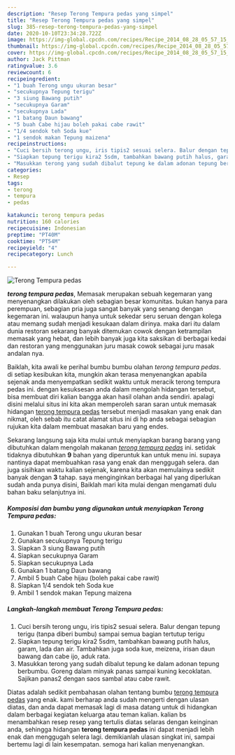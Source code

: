 ```yaml
---
description: "Resep Terong Tempura pedas yang simpel"
title: "Resep Terong Tempura pedas yang simpel"
slug: 385-resep-terong-tempura-pedas-yang-simpel
date: 2020-10-10T23:34:28.722Z
image: https://img-global.cpcdn.com/recipes/Recipe_2014_08_28_05_57_15_366_63349810b955fc47584e/751x532cq70/terong-tempura-pedas-foto-resep-utama.jpg
thumbnail: https://img-global.cpcdn.com/recipes/Recipe_2014_08_28_05_57_15_366_63349810b955fc47584e/751x532cq70/terong-tempura-pedas-foto-resep-utama.jpg
cover: https://img-global.cpcdn.com/recipes/Recipe_2014_08_28_05_57_15_366_63349810b955fc47584e/751x532cq70/terong-tempura-pedas-foto-resep-utama.jpg
author: Jack Pittman
ratingvalue: 3.6
reviewcount: 6
recipeingredient:
- "1 buah Terong ungu ukuran besar"
- "secukupnya Tepung terigu"
- "3 siung Bawang putih"
- "secukupnya Garam"
- "secukupnya Lada"
- "1 batang Daun bawang"
- "5 buah Cabe hijau boleh pakai cabe rawit"
- "1/4 sendok teh Soda kue"
- "1 sendok makan Tepung maizena"
recipeinstructions:
- "Cuci bersih terong ungu, iris tipis2 sesuai selera. Balur dengan tepung terigu (tanpa diberi bumbu) sampai semua bagian tertutup terigu"
- "Siapkan tepung terigu kira2 5sdm, tambahkan bawang putih halus, garam, lada dan air. Tambahkan juga soda kue, meizena, irisan daun bawang dan cabe ijo, aduk rata."
- "Masukkan terong yang sudah dibalut tepung ke dalam adonan tepung berbumbu. Goreng dalam minyak panas sampai kuning kecoklatan. Sajikan panas2 dengan saos sambal atau cabe rawit."
categories:
- Resep
tags:
- terong
- tempura
- pedas

katakunci: terong tempura pedas 
nutrition: 160 calories
recipecuisine: Indonesian
preptime: "PT40M"
cooktime: "PT54M"
recipeyield: "4"
recipecategory: Lunch

---
```



![Terong Tempura pedas](https://img-global.cpcdn.com/recipes/Recipe_2014_08_28_05_57_15_366_63349810b955fc47584e/751x532cq70/terong-tempura-pedas-foto-resep-utama.jpg)

<b><i>terong tempura pedas</i></b>, Memasak merupakan sebuah kegemaran yang menyenangkan dilakukan oleh sebagian besar komunitas. bukan hanya para perempuan, sebagian pria juga sangat banyak yang senang dengan kegemaran ini. walaupun hanya untuk sekedar seru seruan dengan kolega atau memang sudah menjadi kesukaan dalam dirinya. maka dari itu dalam dunia restoran sekarang banyak ditemukan cowok dengan ketrampilan memasak yang hebat, dan lebih banyak juga kita saksikan di berbagai kedai dan restoran yang menggunakan juru masak cowok sebagai juru masak andalan nya.



Baiklah, kita awali ke perihal bumbu bumbu olahan <i>terong tempura pedas</i>. di setiap kesibukan kita, mungkin akan terasa menyenangkan apabila sejenak anda menyempatkan sedikit waktu untuk meracik terong tempura pedas ini. dengan kesuksesan anda dalam mengolah hidangan tersebut, bisa membuat diri kalian bangga akan hasil olahan anda sendiri. apalagi disini melalui situs ini kita akan memperoleh saran saran untuk memasak hidangan <u>terong tempura pedas</u> tersebut menjadi masakan yang enak dan nikmat, oleh sebab itu catat alamat situs ini di hp anda sebagai sebagian rujukan kita dalam membuat masakan baru yang endes.


Sekarang langsung saja kita mulai untuk menyiapkan barang barang yang dibutuhkan dalam mengolah makanan <u><i>terong tempura pedas</i></u> ini. setidak tidaknya dibutuhkan <b>9</b> bahan yang diperuntuk kan untuk menu ini. supaya nantinya dapat membuahkan rasa yang enak dan menggugah selera. dan juga sisihkan waktu kalian sejenak, karena kita akan memulainya sedikit banyak dengan <b>3</b> tahap. saya menginginkan berbagai hal yang diperlukan sudah anda punya disini, Baiklah mari kita mulai dengan mengamati dulu bahan baku selanjutnya ini.

<!--inarticleads1-->

##### Komposisi dan bumbu yang digunakan untuk menyiapkan Terong Tempura pedas:

1. Gunakan 1 buah Terong ungu ukuran besar
1. Gunakan secukupnya Tepung terigu
1. Siapkan 3 siung Bawang putih
1. Siapkan secukupnya Garam
1. Siapkan secukupnya Lada
1. Gunakan 1 batang Daun bawang
1. Ambil 5 buah Cabe hijau (boleh pakai cabe rawit)
1. Siapkan 1/4 sendok teh Soda kue
1. Ambil 1 sendok makan Tepung maizena




<!--inarticleads2-->

##### Langkah-langkah membuat Terong Tempura pedas:

1. Cuci bersih terong ungu, iris tipis2 sesuai selera. Balur dengan tepung terigu (tanpa diberi bumbu) sampai semua bagian tertutup terigu
1. Siapkan tepung terigu kira2 5sdm, tambahkan bawang putih halus, garam, lada dan air. Tambahkan juga soda kue, meizena, irisan daun bawang dan cabe ijo, aduk rata.
1. Masukkan terong yang sudah dibalut tepung ke dalam adonan tepung berbumbu. Goreng dalam minyak panas sampai kuning kecoklatan. Sajikan panas2 dengan saos sambal atau cabe rawit.




Diatas adalah sedikit pembahasan olahan tentang bumbu <u>terong tempura pedas</u> yang enak. kami berharap anda sudah mengerti dengan ulasan diatas, dan anda dapat memasak lagi di masa datang untuk di hidangkan dalam berbagai kegiatan keluarga atau teman kalian. kalian bs menambahkan resep resep yang tertulis diatas selaras dengan keinginan anda, sehingga hidangan <b>terong tempura pedas</b> ini dapat menjadi lebih enak dan menggugah selera lagi. demikianlah ulasan singkat ini, sampai bertemu lagi di lain kesempatan. semoga hari kalian menyenangkan.
